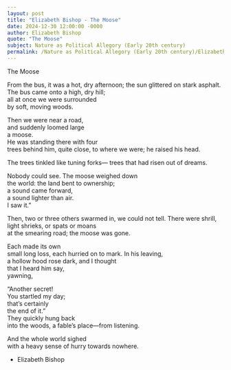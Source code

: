 ```yaml
---
layout: post
title: "Elizabeth Bishop - The Moose"
date: 2024-12-30 12:00:00 -0000
author: Elizabeth Bishop
quote: "The Moose"
subject: Nature as Political Allegory (Early 20th century)
permalink: /Nature as Political Allegory (Early 20th century)/Elizabeth Bishop/Elizabeth Bishop - The Moose
---
```


The Moose

From the bus, it was a hot, dry afternoon; 
the sun glittered on stark asphalt.
The bus came onto a high, dry hill;  
all at once we were surrounded  
by soft, moving woods.  

Then we were near a road,  
and suddenly loomed large  
a moose.  
He was standing there with four  
trees behind him, quite close,
to where we were; 
he raised his head.

The trees tinkled like tuning forks—
trees that had risen out of dreams.

Nobody could see.  The moose weighed down  
the world: the land bent to ownership;  
a sound came forward,  
a  sound lighter than air.  
I saw it.”  

Then, two or three others swarmed in,
we could not tell.
There were shrill, light shrieks, or spats or moans  
at the smearing road; 
the moose was gone.

Each made its own  
small long loss, 
each hurried on to mark.
In his leaving,  
a hollow hood rose dark, and I thought  
that I heard him say,  
yawning,  

“Another secret!  
You startled my day;  
that’s certainly  
the end of it.”  
They quickly hung back  
into the woods,
a fable’s place—from listening.

And the whole world sighed  
with a heavy sense
of hurry towards nowhere.

- Elizabeth Bishop
